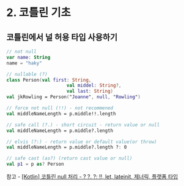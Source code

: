 # 2. 코틀린 기초

## 코틀린에서 널 허용 타입 사용하기

```kotlin
// not null
var name: String
name = "haky"

// nullable (?)
class Person(val first: String,
                      val middel: String?,
                      val last: String)
val jkRowling = Person("Joanne", null, "Rowling")

// force not null (!!) - not recommened
val middleNameLength = p.middle!!.length

// safe call (?.) - short circuit - return value or null
val middleNameLength = p.middle?.length

// elvis (?:) - return value or default value(or throw)
val middleNameLength = p.middle?.length ?: 0

// safe cast (as?) (return cast value or null)
val p1 = p as? Person
```

참고 - [\[Kotlin\] 코틀린 null 처리 - ? ?. ?: !!, let, lateinit, 제너릭, 플랫폼 타입](https://tourspace.tistory.com/114)

